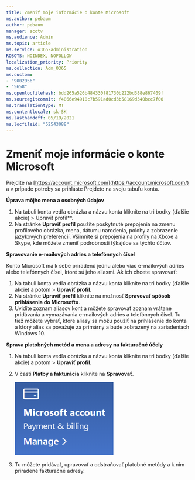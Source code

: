 ```yaml
---
title: Zmeniť moje informácie o konte Microsoft
ms.author: pebaum
author: pebaum
manager: scotv
ms.audience: Admin
ms.topic: article
ms.service: o365-administration
ROBOTS: NOINDEX, NOFOLLOW
localization_priority: Priority
ms.collection: Adm_O365
ms.custom:
- "9002956"
- "5658"
ms.openlocfilehash: bdd265a526b484330f81730b222bd388e867409f
ms.sourcegitcommit: f4866e94918c7b591ad0cd3b58169d340bcc7f00
ms.translationtype: MT
ms.contentlocale: sk-SK
ms.lasthandoff: 05/19/2021
ms.locfileid: "52543088"
---
```

# <a name="change-my-microsoft-account-information"></a>Zmeniť moje informácie o konte Microsoft

Prejdite na [https://account.microsoft.com](https://account.microsoft.com/) a v prípade potreby sa prihláste Prejdete na svoju tabuľu konta.  

**Úprava môjho mena a osobných údajov**

1. Na tabuli konta vedľa obrázka a názvu konta kliknite na tri bodky (ďalšie akcie) > Upraviť profil**.
2. Na stránke **Upraviť profil** použite poskytnuté prepojenia na zmenu profilového obrázka, mena, dátumu narodenia, polohy a zobrazenie jazykových preferencií. Všimnite si prepojenia na profily na Xboxe a Skype, kde môžete zmeniť podrobnosti týkajúce sa týchto účtov.

**Spravovanie e-mailových adries a telefónnych čísel**

Konto Microsoft má k sebe priradenú jednu alebo viac e-mailových adries alebo telefónnych čísel, ktoré sú jeho aliasmi. Ak ich chcete spravovať:

1. Na tabuli konta vedľa obrázka a názvu konta kliknite na tri bodky (ďalšie akcie) a potom > **Upraviť profil**.
2. Na stránke **Upraviť profil** kliknite na možnosť **Spravovať spôsob prihlásenia do Microsoftu**. 
3. Uvidíte zoznam aliasov kont a môžete spravovať zoznam vrátane pridávania a vymazávania e-mailových adries a telefónnych čísel. Tu tiež môžete vybrať, ktoré aliasy sa môžu použiť na prihlásenie do konta a ktorý alias sa považuje za primárny a bude zobrazený na zariadeniach Windows 10.

**Sprava platobných metód a mena a adresy na fakturačné účely** 

1. Na tabuli konta vedľa obrázka a názvu konta kliknite na tri bodky (ďalšie akcie) a potom > **Upraviť profil**.
2. V časti **Platby a fakturácia** kliknite na **Spravovať**.

    ![Spravovanie platieb a fakturácie](media/manage-account.png)

3. Tu môžete pridávať, upravovať a odstraňovať platobné metódy a k nim priradené fakturačné adresy. 
